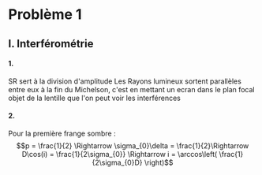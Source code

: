 # Problème 1
## I. Interférométrie
#### 1.
SR sert à la division d'amplitude
Les Rayons lumineux sortent parallèles entre eux à la fin du Michelson, c'est en mettant un ecran dans le plan focal objet de la lentille que l'on peut voir les interférences

#### 2.
Pour la première frange sombre : 
$$p = \frac{1}{2} \Rightarrow \sigma_{0}\delta = \frac{1}{2}\Rightarrow D\cos(i) = \frac{1}{2\sigma_{0}} \Rightarrow i = \arccos\left( \frac{1}{2\sigma_{0}D} \right)$$

